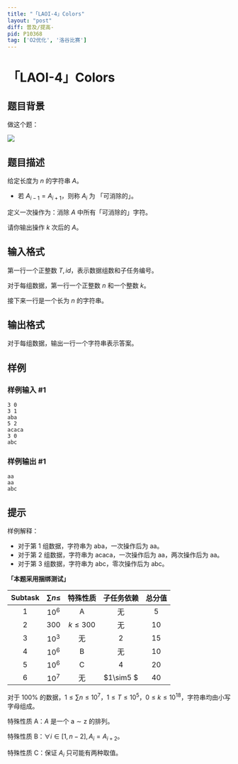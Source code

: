 ```yaml
---
title: "「LAOI-4」Colors"
layout: "post"
diff: 普及/提高-
pid: P10368
tag: ['O2优化', '洛谷比赛']
---
```

# 「LAOI-4」Colors
## 题目背景

做这个题：

![](https://cdn.luogu.com.cn/upload/image_hosting/6053fe2y.png)
## 题目描述

给定长度为 $n$ 的字符串 $A$。  
- 若 $A_{i-1}=A_{i+1}$，则称 $A_i$ 为 「可消除的」。

定义一次操作为：消除 $A$ 中所有「可消除的」字符。

请你输出操作 $k$ 次后的 $A$。
## 输入格式

第一行一个正整数 $T,id$，表示数据组数和子任务编号。

对于每组数据，第一行一个正整数 $n$ 和一个整数 $k$。

接下来一行是一个长为 $n$ 的字符串。

## 输出格式

对于每组数据，输出一行一个字符串表示答案。
## 样例

### 样例输入 #1
```
3 0
3 1
aba
5 2
acaca
3 0
abc
```
### 样例输出 #1
```
aa
aa
abc
```
## 提示

样例解释：

- 对于第 $1$ 组数据，字符串为 $\text{aba}$，一次操作后为 $\text{aa}$。
- 对于第 $2$ 组数据，字符串为 $\text{acaca}$，一次操作后为 $\text{aa}$，两次操作后为 $\text{aa}$。
- 对于第 $3$ 组数据，字符串为 $\text{abc}$，零次操作后为 $\text{abc}$。

**「本题采用捆绑测试」**

| $\text{Subtask}$ | $\sum n \le$|  特殊性质 | 子任务依赖| 总分值 |
| :--------------: | :-----: |:-----:|:--: | :--------: |
|       $1$        |  $10^6$ |    $\text{A}$    |无| $5$ |
$2$        | $300$  | $k\le 300$ |无| $10$ |
$3$        | $10^3$  | 无| $2$| $15$ |
|       $4$        | $10^6$  | $\text{B}$ |无| $10$ |
|       $5$        | $10^6$ | $\text{C}$ |$4$| $20$ |
|       $6$        | $10^7$ |     无     |$1\sim5 $| $40$ |


对于 $100\%$ 的数据，$1  \le \sum n \le 10^7$，$1 \le  T \le 10^5$，$0\le k\le 10^{18}$，字符串均由小写字母组成。

特殊性质 $\text{A}$：$A$ 是一个 $\text{a}\sim\text{z}$ 的排列。

特殊性质 $\text{B}$：$\forall i\in[1,n-2], A_i= A_{i+2}$。

特殊性质 $\text{C}$：保证 $A_i$ 只可能有两种取值。

